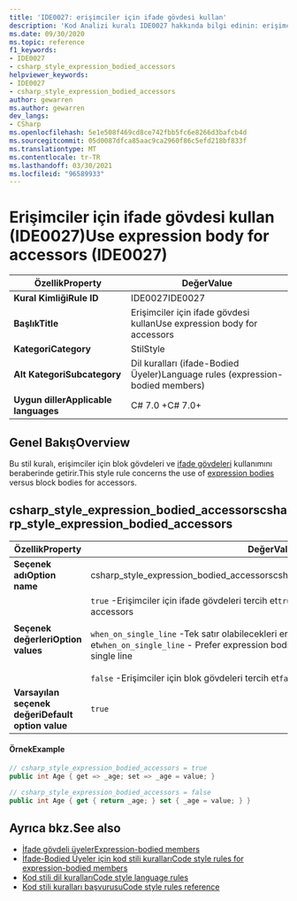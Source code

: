 ```yaml
---
title: 'IDE0027: erişimciler için ifade gövdesi kullan'
description: 'Kod Analizi kuralı IDE0027 hakkında bilgi edinin: erişimciler için ifade gövdesi kullan'
ms.date: 09/30/2020
ms.topic: reference
f1_keywords:
- IDE0027
- csharp_style_expression_bodied_accessors
helpviewer_keywords:
- IDE0027
- csharp_style_expression_bodied_accessors
author: gewarren
ms.author: gewarren
dev_langs:
- CSharp
ms.openlocfilehash: 5e1e508f469cd8ce742fbb5fc6e8266d3bafcb4d
ms.sourcegitcommit: 05d0087dfca85aac9ca2960f86c5efd218bf833f
ms.translationtype: MT
ms.contentlocale: tr-TR
ms.lasthandoff: 03/30/2021
ms.locfileid: "96589933"
---
```

# <a name="use-expression-body-for-accessors-ide0027"></a><span data-ttu-id="f39fb-103">Erişimciler için ifade gövdesi kullan (IDE0027)</span><span class="sxs-lookup"><span data-stu-id="f39fb-103">Use expression body for accessors (IDE0027)</span></span>

|<span data-ttu-id="f39fb-104">Özellik</span><span class="sxs-lookup"><span data-stu-id="f39fb-104">Property</span></span>|<span data-ttu-id="f39fb-105">Değer</span><span class="sxs-lookup"><span data-stu-id="f39fb-105">Value</span></span>|
|-|-|
| <span data-ttu-id="f39fb-106">**Kural Kimliği**</span><span class="sxs-lookup"><span data-stu-id="f39fb-106">**Rule ID**</span></span> | <span data-ttu-id="f39fb-107">IDE0027</span><span class="sxs-lookup"><span data-stu-id="f39fb-107">IDE0027</span></span> |
| <span data-ttu-id="f39fb-108">**Başlık**</span><span class="sxs-lookup"><span data-stu-id="f39fb-108">**Title**</span></span> | <span data-ttu-id="f39fb-109">Erişimciler için ifade gövdesi kullan</span><span class="sxs-lookup"><span data-stu-id="f39fb-109">Use expression body for accessors</span></span> |
| <span data-ttu-id="f39fb-110">**Kategori**</span><span class="sxs-lookup"><span data-stu-id="f39fb-110">**Category**</span></span> | <span data-ttu-id="f39fb-111">Stil</span><span class="sxs-lookup"><span data-stu-id="f39fb-111">Style</span></span> |
| <span data-ttu-id="f39fb-112">**Alt Kategori**</span><span class="sxs-lookup"><span data-stu-id="f39fb-112">**Subcategory**</span></span> | <span data-ttu-id="f39fb-113">Dil kuralları (ifade-Bodied Üyeler)</span><span class="sxs-lookup"><span data-stu-id="f39fb-113">Language rules (expression-bodied members)</span></span> |
| <span data-ttu-id="f39fb-114">**Uygun diller**</span><span class="sxs-lookup"><span data-stu-id="f39fb-114">**Applicable languages**</span></span> | <span data-ttu-id="f39fb-115">C# 7.0 +</span><span class="sxs-lookup"><span data-stu-id="f39fb-115">C# 7.0+</span></span> |

## <a name="overview"></a><span data-ttu-id="f39fb-116">Genel Bakış</span><span class="sxs-lookup"><span data-stu-id="f39fb-116">Overview</span></span>

<span data-ttu-id="f39fb-117">Bu stil kuralı, erişimciler için blok gövdeleri ve [ifade gövdeleri](../../../csharp/programming-guide/statements-expressions-operators/expression-bodied-members.md) kullanımını beraberinde getirir.</span><span class="sxs-lookup"><span data-stu-id="f39fb-117">This style rule concerns the use of [expression bodies](../../../csharp/programming-guide/statements-expressions-operators/expression-bodied-members.md) versus block bodies for accessors.</span></span>

## <a name="csharp_style_expression_bodied_accessors"></a><span data-ttu-id="f39fb-118">csharp_style_expression_bodied_accessors</span><span class="sxs-lookup"><span data-stu-id="f39fb-118">csharp_style_expression_bodied_accessors</span></span>

|<span data-ttu-id="f39fb-119">Özellik</span><span class="sxs-lookup"><span data-stu-id="f39fb-119">Property</span></span>|<span data-ttu-id="f39fb-120">Değer</span><span class="sxs-lookup"><span data-stu-id="f39fb-120">Value</span></span>|
|-|-|
| <span data-ttu-id="f39fb-121">**Seçenek adı**</span><span class="sxs-lookup"><span data-stu-id="f39fb-121">**Option name**</span></span> | <span data-ttu-id="f39fb-122">csharp_style_expression_bodied_accessors</span><span class="sxs-lookup"><span data-stu-id="f39fb-122">csharp_style_expression_bodied_accessors</span></span>
| <span data-ttu-id="f39fb-123">**Seçenek değerleri**</span><span class="sxs-lookup"><span data-stu-id="f39fb-123">**Option values**</span></span> | <span data-ttu-id="f39fb-124">`true` -Erişimciler için ifade gövdeleri tercih et</span><span class="sxs-lookup"><span data-stu-id="f39fb-124">`true` - Prefer expression bodies for accessors</span></span><br /><br /><span data-ttu-id="f39fb-125">`when_on_single_line` -Tek satır olabilecekleri erişimcileri için ifade gövdeleri tercih et</span><span class="sxs-lookup"><span data-stu-id="f39fb-125">`when_on_single_line` - Prefer expression bodies for accessors when they will be a single line</span></span><br /><br /><span data-ttu-id="f39fb-126">`false` -Erişimciler için blok gövdeleri tercih et</span><span class="sxs-lookup"><span data-stu-id="f39fb-126">`false` - Prefer block bodies for accessors</span></span> |
| <span data-ttu-id="f39fb-127">**Varsayılan seçenek değeri**</span><span class="sxs-lookup"><span data-stu-id="f39fb-127">**Default option value**</span></span> | `true` |

#### <a name="example"></a><span data-ttu-id="f39fb-128">Örnek</span><span class="sxs-lookup"><span data-stu-id="f39fb-128">Example</span></span>

```csharp
// csharp_style_expression_bodied_accessors = true
public int Age { get => _age; set => _age = value; }

// csharp_style_expression_bodied_accessors = false
public int Age { get { return _age; } set { _age = value; } }
```

## <a name="see-also"></a><span data-ttu-id="f39fb-129">Ayrıca bkz.</span><span class="sxs-lookup"><span data-stu-id="f39fb-129">See also</span></span>

- [<span data-ttu-id="f39fb-130">İfade gövdeli üyeler</span><span class="sxs-lookup"><span data-stu-id="f39fb-130">Expression-bodied members</span></span>](../../../csharp/programming-guide/statements-expressions-operators/expression-bodied-members.md)
- [<span data-ttu-id="f39fb-131">İfade-Bodied Üyeler için kod stili kuralları</span><span class="sxs-lookup"><span data-stu-id="f39fb-131">Code style rules for expression-bodied members</span></span>](expression-bodied-members.md)
- [<span data-ttu-id="f39fb-132">Kod stili dil kuralları</span><span class="sxs-lookup"><span data-stu-id="f39fb-132">Code style language rules</span></span>](language-rules.md)
- [<span data-ttu-id="f39fb-133">Kod stili kuralları başvurusu</span><span class="sxs-lookup"><span data-stu-id="f39fb-133">Code style rules reference</span></span>](index.md)
